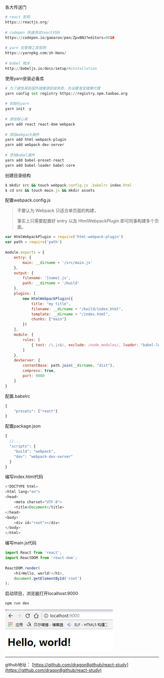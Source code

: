 各大传送门

```py
# react 官网
https://reactjs.org/

# codepen 快速测试react代码
https://codepen.io/gaearon/pen/ZpvBNJ?editors=0010

# yarn 包管理工具官网
https://yarnpkg.com/zh-Hans/

# babel 相关
http://babeljs.io/docs/setup/#installation
```

使用yarn安装必备库

```py
# 为了避免某些国外镜像源安装失败，先设置淘宝镜像代理
yarn config set registry https://registry.npm.taobao.org

# 初始化yarn
yarn init -y

# 添加核心库
yarn add react react-dom webpack

# 添加webpack插件
yarn add html-webpack-plugin
yarn add webpack-dev-server

# 添加babel插件
yarn add babel-preset-react
yarn add babel-loader babel-core
```

创建目录结构

```ruby
$ mkdir src && touch webpack.config.js .babelrc index.html
$ cd src && touch main.js && mkdir assets
```

配置webpack.config.js

> 不要认为 Webpack 只适合单页面的构建，
>
> 事实上只需要配置好 entry 以及 HtmlWebpackPlugin 即可同事构建多个页面。

```js
var HtmlWebpackPlugin = require('html-webpack-plugin')
var path = require('path')

module.exports = {
    entry: {
        main: __dirname + '/src/main.js'
    },
    output: {
        filename: '[name].js',
        path: __dirname + '/build'
    },
    plugins: [
        new HtmlWebpackPlugin({
            title: "my title",
            filename: __dirname + "/build/index.html",
            template: __dirname + "/index.html",
            chunks: ["main"]
        })
    ],
    module: {
        rules: [
            { test: /\.js$/, exclude: /node_modules/, loader: "babel-loader" }
        ]
    },
    devServer: {
        contentBase: path.join(__dirname, "dist"),
        compress: true,
        port: 9000
    }
}
```

配置.babelrc

```js
{
    "presets": ["react"]
}
```

配置package.json

```js
{
  //...
  "scripts": {
    "build": "webpack",
    "dev": "webpack-dev-server"
  }
}
```

编写index.html代码

```js
<!DOCTYPE html>
<html lang="en">
<head>
    <meta charset="UTF-8">
    <title>Document</title>
</head>
<body>
    <div id="root"></div>
</body>
</html>
```

编写main.js代码

```js
import React from 'react';
import ReactDOM from 'react-dom';

ReactDOM.render(
    <h1>Hello, world!</h1>,
    document.getElementById('root')
);
```

启动项目，浏览器打开localhost:9000

```
npm run dev
```

![](/assets/123123.png)

---

github地址： [https://github.com/dragon8github/react-study](https://github.com/dragon8github/react-study)


